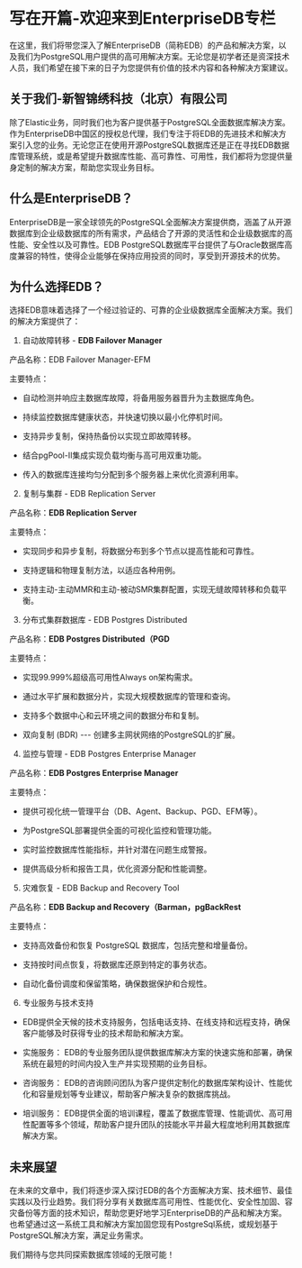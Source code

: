 # 写在开篇-欢迎来到EnterpriseDB专栏

在这里，我们将带您深入了解EnterpriseDB（简称EDB）的产品和解决方案，以及我们为PostgreSQL用户提供的高可用解决方案。无论您是初学者还是资深技术人员，我们希望在接下来的日子为您提供有价值的技术内容和各种解决方案建议。

## 关于我们-新智锦绣科技（北京）有限公司

除了Elastic业务，同时我们也为客户提供基于PostgreSQL全面数据库解决方案。作为EnterpriseDB中国区的授权总代理，我们专注于将EDB的先进技术和解决方案引入您的业务。无论您正在使用开源PostgreSQL数据库还是正在寻找EDB数据库管理系统，或是希望提升数据库性能、高可靠性、可用性，我们都将为您提供量身定制的解决方案，帮助您实现业务目标。

## 什么是EnterpriseDB？

EnterpriseDB是一家全球领先的PostgreSQL全面解决方案提供商，涵盖了从开源数据库到企业级数据库的所有需求，产品结合了开源的灵活性和企业级数据库的高性能、安全性以及可靠性。EDB
PostgreSQL数据库平台提供了与Oracle数据库高度兼容的特性，使得企业能够在保持应用投资的同时，享受到开源技术的优势。

## 为什么选择EDB？

选择EDB意味着选择了一个经过验证的、可靠的企业级数据库全面解决方案。我们的解决方案提供了：

1.  自动故障转移 - **EDB Failover Manager**

产品名称：EDB Failover Manager-EFM

主要特点：

-   自动检测并响应主数据库故障，将备用服务器晋升为主数据库角色。

-   持续监控数据库健康状态，并快速切换以最小化停机时间。

-   支持异步复制，保持热备份以实现立即故障转移。

-   结合pgPool-II集成实现负载均衡与高可用双重功能。

-   传入的数据库连接均匀分配到多个服务器上来优化资源利用率。

2.   复制与集群 - EDB Replication Server

产品名称：**EDB Replication Server**

主要特点：

-   实现同步和异步复制，将数据分布到多个节点以提高性能和可靠性。

-   支持逻辑和物理复制方法，以适应各种用例。

-   支持主动-主动MMR和主动-被动SMR集群配置，实现无缝故障转移和负载平衡。

3.   分布式集群数据库 - EDB Postgres Distributed 

产品名称：**EDB Postgres Distributed（PGD**

主要特点：

-   实现99.999%超级高可用性Always on架构需求。

-   通过水平扩展和数据分片，实现大规模数据库的管理和查询。

-   支持多个数据中心和云环境之间的数据分布和复制。

-   双向复制 (BDR) --- 创建多主网状网络的PostgreSQL的扩展。

4.   监控与管理 - EDB Postgres Enterprise Manager 

产品名称：**EDB Postgres Enterprise Manager**

主要特点：

-   提供可视化统一管理平台（DB、Agent、Backup、PGD、EFM等）。

-   为PostgreSQL部署提供全面的可视化监控和管理功能。

-   实时监控数据库性能指标，并针对潜在问题生成警报。

-   提供高级分析和报告工具，优化资源分配和性能调整。

5.   灾难恢复 - EDB Backup and Recovery Tool 

产品名称：**EDB Backup and Recovery（Barman，pgBackRest**

主要特点：

-   支持高效备份和恢复 PostgreSQL 数据库，包括完整和增量备份。

-   支持按时间点恢复，将数据库还原到特定的事务状态。

-   自动化备份调度和保留策略，确保数据保护和合规性。

6.   专业服务与技术支持 

-   EDB提供全天候的技术支持服务，包括电话支持、在线支持和远程支持，确保客户能够及时获得专业的技术帮助和解决方案。

-   实施服务： EDB的专业服务团队提供数据库解决方案的快速实施和部署，确保系统在最短的时间内投入生产并实现预期的业务目标。

-   咨询服务： EDB的咨询顾问团队为客户提供定制化的数据库架构设计、性能优化和容量规划等专业建议，帮助客户解决复杂的数据库挑战。

-   培训服务： EDB提供全面的培训课程，覆盖了数据库管理、性能调优、高可用性配置等多个领域，帮助客户提升团队的技能水平并最大程度地利用其数据库解决方案。

## 未来展望 

在未来的文章中，我们将逐步深入探讨EDB的各个方面解决方案、技术细节、最佳实践以及行业趋势。我们将分享有关数据库高可用性、性能优化、安全性加固、容灾备份等方面的技术知识，帮助您更好地学习EnterpriseDB的产品和解决方案。也希望通过这一系统工具和解决方案加固您现有PostgreSql系统，或规划基于PostgreSQL解决方案，满足业务需求。

我们期待与您共同探索数据库领域的无限可能！
